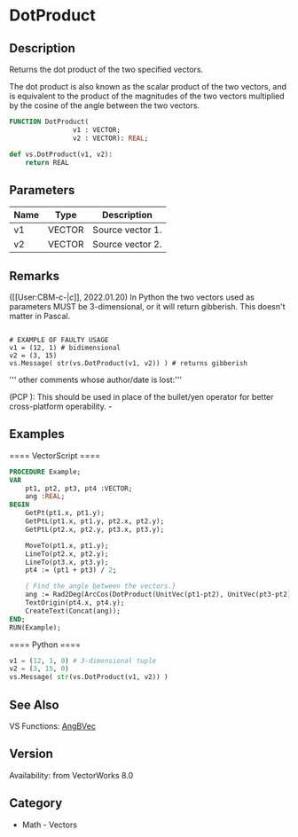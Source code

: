 # DotProduct

## Description
Returns the dot product of the two specified vectors.

The dot product is also known as the scalar product of the two vectors, and is equivalent to the product of the magnitudes of the two vectors multiplied by the cosine of the angle between the two vectors.

```pascal
FUNCTION DotProduct(
				v1 : VECTOR;
				v2 : VECTOR): REAL;
```

```python
def vs.DotProduct(v1, v2):
    return REAL
```

## Parameters
|Name|Type|Description|
|---|---|---|
|v1|VECTOR|Source vector 1.|
|v2|VECTOR|Source vector 2.|

## Remarks
([[User:CBM-c-|_c_]], 2022.01.20) In Python the two vectors used as parameters MUST be 3-dimensional, or it will return gibberish. This doesn't matter in Pascal.

<code lang="py">
# EXAMPLE OF FAULTY USAGE
v1 = (12, 1) # bidimensional
v2 = (3, 15) 
vs.Message( str(vs.DotProduct(v1, v2)) ) # returns gibberish
</code>

''' other comments whose author/date is lost:'''

(PCP ): This should be used in place of the bullet/yen operator for better cross-platform operability. -

## Examples
==== VectorScript ====
```pascal
PROCEDURE Example;
VAR
    pt1, pt2, pt3, pt4 :VECTOR;
    ang :REAL;
BEGIN
    GetPt(pt1.x, pt1.y);
    GetPtL(pt1.x, pt1.y, pt2.x, pt2.y);
    GetPtL(pt2.x, pt2.y, pt3.x, pt3.y);

    MoveTo(pt1.x, pt1.y);
    LineTo(pt2.x, pt2.y);
    LineTo(pt3.x, pt3.y);
    pt4 := (pt1 + pt3) / 2;

    { Find the angle between the vectors.}
    ang := Rad2Deg(ArcCos(DotProduct(UnitVec(pt1-pt2), UnitVec(pt3-pt2))));
    TextOrigin(pt4.x, pt4.y);
    CreateText(Concat(ang));
END;
RUN(Example);
```
==== Python ====
```python
v1 = (12, 1, 0) # 3-dimensional tuple
v2 = (3, 15, 0) 
vs.Message( str(vs.DotProduct(v1, v2)) )
```

## See Also
VS Functions:
[AngBVec](AngBVec.md)

## Version
Availability: from VectorWorks 8.0

## Category
* Math - Vectors

